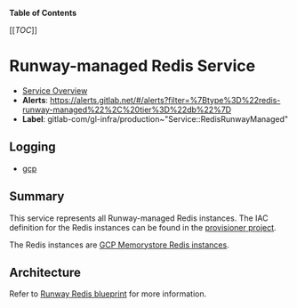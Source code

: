 <!-- MARKER: do not edit this section directly. Edit services/service-catalog.yml then run scripts/generate-docs -->

**Table of Contents**

[[_TOC_]]

# Runway-managed Redis Service

* [Service Overview](https://dashboards.gitlab.net/d/redis-runway-managed-main/redis-runway-managed-overview)
* **Alerts**: <https://alerts.gitlab.net/#/alerts?filter=%7Btype%3D%22redis-runway-managed%22%2C%20tier%3D%22db%22%7D>
* **Label**: gitlab-com/gl-infra/production~"Service::RedisRunwayManaged"

## Logging

* [gcp]()

<!-- END_MARKER -->

## Summary

This service represents all Runway-managed Redis instances. The IAC definition for the Redis instances can be found in the [provisioner project](https://gitlab.com/gitlab-com/gl-infra/platform/runway/provisioner/-/blob/main/memorystore.tf).

The Redis instances are [GCP Memorystore Redis instances](https://cloud.google.com/memorystore/docs/redis/memorystore-for-redis-overview).

## Architecture

Refer to [Runway Redis blueprint](https://runway-docs-4jdf82.runway.gitlab.net/reference/blueprints/redis/) for more information.

<!-- ## Performance -->

<!-- ## Scalability -->

<!-- ## Availability -->

<!-- ## Durability -->

<!-- ## Security/Compliance -->

<!-- ## Monitoring/Alerting -->

<!-- ## Links to further Documentation -->
